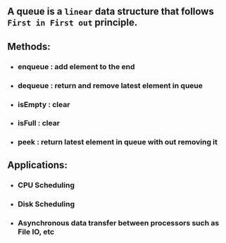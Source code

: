 ## A queue is a ```linear``` data structure that follows ```First in First out``` principle.

## Methods:
* ### enqueue : add element to the end
* ### dequeue : return and remove latest element in queue
* ### isEmpty : clear
* ### isFull : clear
* ### peek : return latest element in queue with out removing it


## Applications:
* ### CPU Scheduling 
* ### Disk Scheduling 
* ### Asynchronous data transfer between processors such as File IO, etc